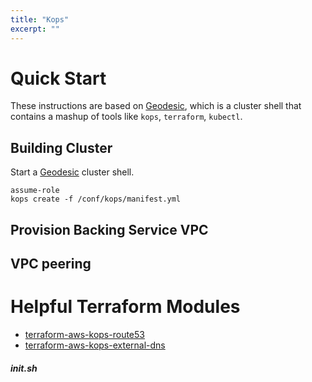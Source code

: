 ```yaml
---
title: "Kops"
excerpt: ""
---
```

# Quick Start

These instructions are based on [Geodesic](doc:geodesic), which is a cluster shell that contains a mashup of tools like `kops`, `terraform`, `kubectl`.


## Building Cluster 

Start a [Geodesic](doc:geodesic) cluster shell. 

```
assume-role
kops create -f /conf/kops/manifest.yml
```

## Provision Backing Service VPC

## VPC peering


# Helpful Terraform Modules

* [terraform-aws-kops-route53](doc:terraform-aws-kops-route53) 
* [terraform-aws-kops-external-dns](doc:terraform-aws-kops-external-dns) 



##### init.sh
```text

```
